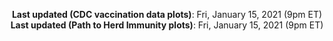 <p align="center">
  <b>Last updated (CDC vaccination data plots)</b>: Fri, January 15, 2021 (9pm ET)<br>
  <b>Last updated (Path to Herd Immunity plots)</b>: Fri, January 15, 2021 (9pm ET)
</p>
